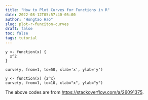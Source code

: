 ```yaml
---
title: "How to Plot Curves for Functions in R"
date: 2022-08-12T05:57:40-05:00
author: "Hongtao Hao"
slug: plot-r-funciton-curves
draft: false
toc: false
tags: tutorial
---
```


```
y <- function(x) {
  x^2
}

curve(y, from=1, to=50, xlab='x', ylab='y')
```

```
y <- function(x) {2^x}
curve(y, from=1, to=10, xlab="x", ylab="y")
```

The above codes are from https://stackoverflow.com/a/26091375.
